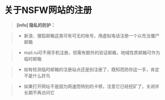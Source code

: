 # 关于NSFW网站的注册

> **[info] 隐私的防护：**

> * 新浪、搜狐邮箱这类可有可无的账号，用虚拟电话注册一个以充当僵尸邮箱

> * mail.ru可不用手机注册，但需有额外的验证邮箱，地域性质邮箱可作为临时邮箱

> * 如有检测临时邮箱的注册站点还是别注册了，既知而防你这一手，肯定不是什么好鸟

> * 如果打开网址不是因为网速而特别的卡顿，注意它已经挖矿了，关闭并长期不再访问它

     



